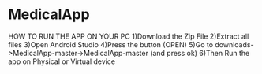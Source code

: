 # MedicalApp
HOW TO RUN THE APP ON YOUR PC
1)Download the Zip File
2)Extract all files
3)Open Android Studio
4)Press the button (OPEN)
5)Go to downloads->MedicalApp-master->MedicalApp-master (and press ok)
6)Then Run the app on Physical or Virtual device
